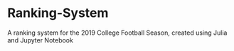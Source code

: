 # Ranking-System
A ranking system for the 2019 College Football Season, created using Julia and Jupyter Notebook

